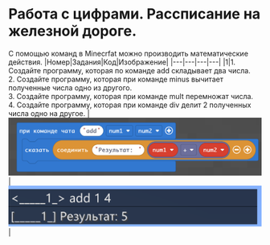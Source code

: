 # Работа с цифрами. Рассписание на железной дороге.
С помощью команд в Minecrfat можно производить математические действия.
|Номер|Задания|Код|Изображение|
|---|---|---|---|
|1|1. Создайте программу, которая по команде add складывает два числа. <br> 2. Создайте программу, которая при команде minus вычитает полученные числа одно из другого.<br>3. Создайте программу, которая при команде mult перемножат числа. <br> 4. Создайте программу, которая при команде div делит 2 полученных числа одно на другое. |<img src = "img/add01.png">|<img src = "img/add02.png">|